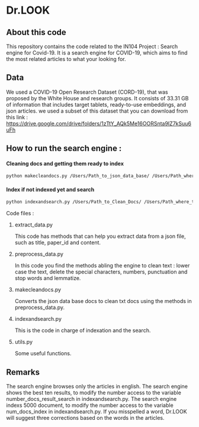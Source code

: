 # Dr.LOOK

## About this code

This repository contains the code related to the IN104 Project :  Search engine for Covid-19.
It is a search engine for COVID-19, which aims to find the most related articles to what your looking for.


## Data

We used a COVID-19 Open Research Dataset (CORD-19), that was proposed by the White House
and research groups. It consists of 33.31 GB of information that includes target
tablets, ready-to-use embeddings, and json articles.
we used a subset of this dataset that you can download from this link : https://drive.google.com/drive/folders/1zTtY_AQk5Me16OORSnta9IZ7kSuu6uFh

## How to run the search engine :

#### Cleaning docs and getting them ready to index

```bash
python makecleandocs.py /Users/Path_to_json_data_base/ /Users/Path_where_to_save_clean_docs/

```
#### Index if not indexed yet and search

```bash
python indexandsearch.py /Users/Path_to_Clean_Docs/ /Users/Path_where_to_save_index/ "keywords you're looking for"

```

Code files :

1. extract_data.py

    This code has methods that can help you extract data from a json file, such as title, paper_id and content.

    
 2. preprocess_data.py
    
    In this code  you find the methods abling the engine to clean text : lower case the text, delete the special characters, numbers, punctuation and stop words and lemmatize.

    
 3. makecleandocs.py

    Converts the json data base docs to clean txt docs using the methods in preprocess_data.py.
    
 4. indexandsearch.py
 
    This is the code in charge of indexation and the search.
    
 5. utils.py
 
    Some useful functions.


## Remarks
The search engine browses only the articles in english.
The search engine shows the best ten results, to modify the number access to the variable number_docs_result_search in indexandsearch.py.
The search engine indexs 5000 document, to modify the number access to the variable num_docs_index in indexandsearch.py.
If you misspelled a word, Dr.LOOK will suggest three corrections based on the words in the articles.
